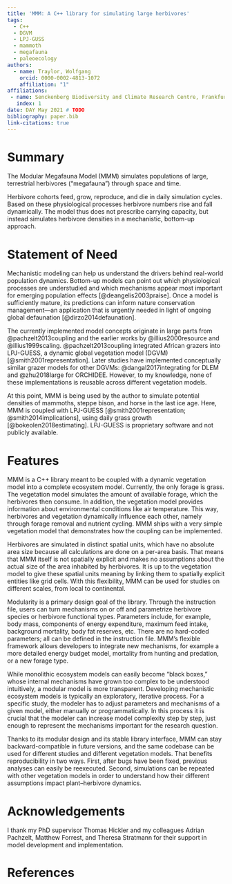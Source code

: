 ```yaml
---
title: 'MMM: A C++ library for simulating large herbivores'
tags:
  - C++
  - DGVM
  - LPJ-GUSS
  - mammoth
  - megafauna
  - paleoecology
authors:
  - name: Traylor, Wolfgang
    orcid: 0000-0002-4813-1072
    affiliation: "1"
affiliations:
 - name: Senckenberg Biodiversity and Climate Research Centre, Frankfurt am Main, Germany
   index: 1
date: DAY May 2021 # TODO
bibliography: paper.bib
link-citations: true
---
```


<!--
SPDX-FileCopyrightText: 2021 Wolfgang Traylor <wolfgang.traylor@senckenberg.de>

SPDX-License-Identifier: CC-BY-4.0
-->

<!--
From the JOSS website (https://joss.readthedocs.io/en/latest/submitting.html):

The paper should be between 250-1000 words.

Your paper should include:

• A list of the authors of the software and their affiliations, using the correct format (see the example below).
• A summary describing the high-level functionality and purpose of the software for a diverse, non-specialist audience.
• A clear Statement of Need that illustrates the research purpose of the software.
• A list of key references, including to other software addressing related needs.
• Mention (if applicable) a representative set of past or ongoing research projects using the software and recent scholarly publications enabled by it.
• Acknowledgement of any financial support.
-->

# Summary

The Modular Megafauna Model (MMM) simulates populations of large, terrestrial herbivores (“megafauna”) through space and time.

Herbivore cohorts feed, grow, reproduce, and die in daily simulation cycles.
Based on these physiological processes herbivore numbers rise and fall dynamically.
The model thus does not prescribe carrying capacity, but instead simulates herbivore densities in a mechanistic, bottom-up approach.

# Statement of Need

Mechanistic modeling can help us understand the drivers behind real-world population dynamics.
Bottom-up models can point out which physiological processes are understudied and which mechanisms appear most important for emerging population effects [@deangelis2003praise].
Once a model is sufficiently mature, its predictions can inform nature conservation management—an application that is urgently needed in light of ongoing global defaunation [@dirzo2014defaunation].

The currently implemented model concepts originate in large parts from @pachzelt2013coupling and the earlier works by @illius2000resource and @illius1999scaling.
@pachzelt2013coupling integrated African grazers into LPJ-GUESS, a dynamic global vegetation model (DGVM) [@smith2001representation].
Later studies have implemented conceptually similar grazer models for other DGVMs: @dangal2017integrating for DLEM and @zhu2018large for ORCHIDEE.
However, to my knowledge, none of these implementations is reusable across different vegetation models.

At this point, MMM is being used by the author to simulate potential densities of mammoths, steppe bison, and horse in the last ice age.
Here, MMM is coupled with LPJ-GUESS [@smith2001representation; @smith2014implications], using daily grass growth [@bokeolen2018estimating].
LPJ-GUESS is proprietary software and not publicly available.

# Features

MMM is a C++ library meant to be coupled with a dynamic vegetation model into a complete ecosystem model.
Currently, the only forage is grass.
The vegetation model simulates the amount of available forage, which the herbivores then consume.
In addition, the vegetation model provides information about environmental conditions like air temperature.
This way, herbivores and vegetation dynamically influence each other, namely through forage removal and nutrient cycling.
MMM ships with a very simple vegetation model that demonstrates how the coupling can be implemented.

Herbivores are simulated in distinct spatial units, which have no absolute area size because all calculations are done on a per-area basis.
That means that MMM itself is not spatially explicit and makes no assumptions about the actual size of the area inhabited by herbivores.
It is up to the vegetation model to give these spatial units meaning by linking them to spatially explicit entities like grid cells.
With this flexibility, MMM can be used for studies on different scales, from local to continental.

Modularity is a primary design goal of the library.
Through the instruction file, users can turn mechanisms on or off and parametrize herbivore species or herbivore functional types.
Parameters include, for example, body mass, components of energy expenditure, maximum feed intake, background mortality, body fat reserves, etc.
There are no hard-coded parameters; all can be defined in the instruction file.
MMM’s flexible framework allows developers to integrate new mechanisms, for example a more detailed energy budget model, mortality from hunting and predation, or a new forage type.

While monolithic ecosystem models can easily become “black boxes,” whose internal mechanisms have grown too complex to be understood intuitively, a modular model is more transparent.
Developing mechanistic ecosystem models is typically an exploratory, iterative process.
For a specific study, the modeler has to adjust parameters and mechanisms of a given model, either manually or programmatically.
In this process it is crucial that the modeler can increase model complexity step by step, just enough to represent the mechanisms important for the research question.

Thanks to its modular design and its stable library interface, MMM can stay backward-compatible in future versions, and the same codebase can be used for different studies and different vegetation models.
That benefits reproducibility in two ways.
First, after bugs have been fixed, previous analyses can easily be reexecuted.
Second, simulations can be repeated with other vegetation models in order to understand how their different assumptions impact plant–herbivore dynamics.

# Acknowledgements
I thank my PhD supervisor Thomas Hickler and my colleagues Adrian Pachzelt, Matthew Forrest, and Theresa Stratmann for their support in model development and implementation.

# References
